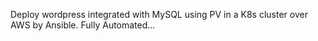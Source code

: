 Deploy wordpress integrated with MySQL using PV in a K8s cluster over AWS by Ansible.
Fully Automated...
